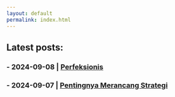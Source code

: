 ```yaml
---
layout: default
permalink: index.html
---
```


## Latest posts:
### - 2024-09-08 | [Perfeksionis](_posts/2024-09-08-Perfeksionis.md)
### - 2024-09-07 | [Pentingnya Merancang Strategi](_posts/2024-09-07-Pentingnya-Merancang-Strategi.md)
